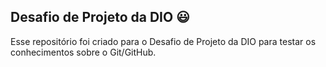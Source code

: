 ## Desafio de Projeto da DIO 😃
Esse repositório foi criado para o Desafio de Projeto da DIO para testar os conhecimentos sobre o Git/GitHub.
